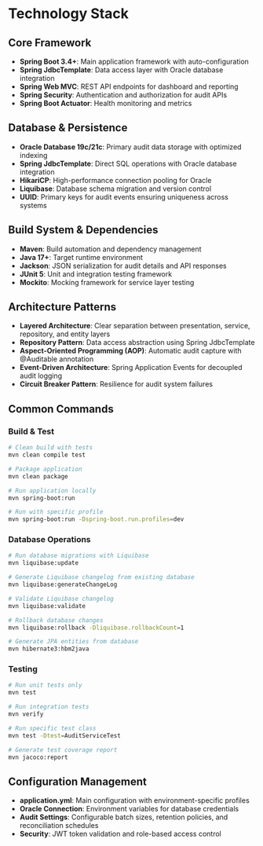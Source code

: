 # Technology Stack

## Core Framework
- **Spring Boot 3.4+**: Main application framework with auto-configuration
- **Spring JdbcTemplate**: Data access layer with Oracle database integration
- **Spring Web MVC**: REST API endpoints for dashboard and reporting
- **Spring Security**: Authentication and authorization for audit APIs
- **Spring Boot Actuator**: Health monitoring and metrics

## Database & Persistence
- **Oracle Database 19c/21c**: Primary audit data storage with optimized indexing
- **Spring JdbcTemplate**: Direct SQL operations with Oracle database integration
- **HikariCP**: High-performance connection pooling for Oracle
- **Liquibase**: Database schema migration and version control
- **UUID**: Primary keys for audit events ensuring uniqueness across systems

## Build System & Dependencies
- **Maven**: Build automation and dependency management
- **Java 17+**: Target runtime environment
- **Jackson**: JSON serialization for audit details and API responses
- **JUnit 5**: Unit and integration testing framework
- **Mockito**: Mocking framework for service layer testing

## Architecture Patterns
- **Layered Architecture**: Clear separation between presentation, service, repository, and entity layers
- **Repository Pattern**: Data access abstraction using Spring JdbcTemplate
- **Aspect-Oriented Programming (AOP)**: Automatic audit capture with @Auditable annotation
- **Event-Driven Architecture**: Spring Application Events for decoupled audit logging
- **Circuit Breaker Pattern**: Resilience for audit system failures

## Common Commands

### Build & Test
```bash
# Clean build with tests
mvn clean compile test

# Package application
mvn clean package

# Run application locally
mvn spring-boot:run

# Run with specific profile
mvn spring-boot:run -Dspring-boot.run.profiles=dev
```

### Database Operations
```bash
# Run database migrations with Liquibase
mvn liquibase:update

# Generate Liquibase changelog from existing database
mvn liquibase:generateChangeLog

# Validate Liquibase changelog
mvn liquibase:validate

# Rollback database changes
mvn liquibase:rollback -Dliquibase.rollbackCount=1

# Generate JPA entities from database
mvn hibernate3:hbm2java
```

### Testing
```bash
# Run unit tests only
mvn test

# Run integration tests
mvn verify

# Run specific test class
mvn test -Dtest=AuditServiceTest

# Generate test coverage report
mvn jacoco:report
```

## Configuration Management
- **application.yml**: Main configuration with environment-specific profiles
- **Oracle Connection**: Environment variables for database credentials
- **Audit Settings**: Configurable batch sizes, retention policies, and reconciliation schedules
- **Security**: JWT token validation and role-based access control